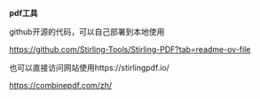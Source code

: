 **pdf工具**

github开源的代码，可以自己部署到本地使用

https://github.com/Stirling-Tools/Stirling-PDF?tab=readme-ov-file

也可以直接访问网站使用https://stirlingpdf.io/



https://combinepdf.com/zh/